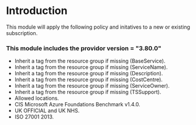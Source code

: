 # Introduction 
This module will apply the following policy and initatives to a new or existing subscription.<br>

### This module includes the providor version = "3.80.0"<br>

- Inherit a tag from the resource group if missing (BaseService).<br>
- Inherit a tag from the resource group if missing (ServiceName).<br>
- Inherit a tag from the resource group if missing (Description).<br>
- Inherit a tag from the resource group if missing (CostCentre).<br>
- Inherit a tag from the resource group if missing (ServiceOwner).<br>
- Inherit a tag from the resource group if missing (TSSupport).<br>
- Allowed locations.<br>
- CIS Microsoft Azure Foundations Benchmark v1.4.0.<br>
- UK OFFICIAL and UK NHS.<br>
- ISO 27001 2013.<br>